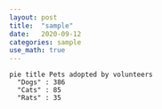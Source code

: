 ```yaml
---
layout: post
title:  "sample"
date:   2020-09-12 
categories: sample
use_math: true
---
```





```mermaid!
pie title Pets adopted by volunteers
  "Dogs" : 386
  "Cats" : 85
  "Rats" : 35
```